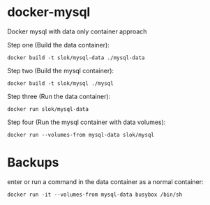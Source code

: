 docker-mysql
============

Docker mysql with data only container approach

Step one (Build the data container):
    
    docker build -t slok/mysql-data ./mysql-data

Step two (Build the mysql container):

    docker build -t slok/mysql ./mysql

Step three (Run the data container):
    
    docker run slok/mysql-data

Step four (Run the mysql container with data volumes):
    
    docker run --volumes-from mysql-data slok/mysql

# Backups 

enter or run a command in the data container as a normal container:

    docker run -it --volumes-from mysql-data busybox /bin/sh
